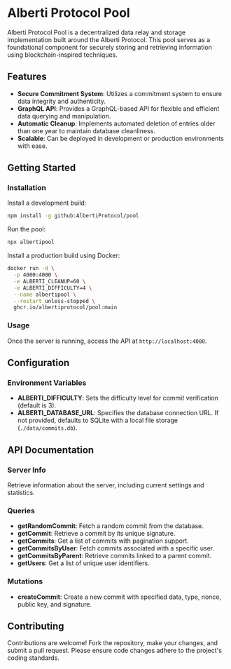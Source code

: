 # Alberti Protocol Pool

Alberti Protocol Pool is a decentralized data relay and storage implementation built around the Alberti Protocol. This pool serves as a foundational component for securely storing and retrieving information using blockchain-inspired techniques.

## Features

- **Secure Commitment System**: Utilizes a commitment system to ensure data integrity and authenticity.
- **GraphQL API**: Provides a GraphQL-based API for flexible and efficient data querying and manipulation.
- **Automatic Cleanup**: Implements automated deletion of entries older than one year to maintain database cleanliness.
- **Scalable**: Can be deployed in development or production environments with ease.

## Getting Started

### Installation

Install a development build:

```bash
npm install -g github:AlbertiProtocol/pool
```

Run the pool:

```bash
npx albertipool
```

Install a production build using Docker:

```bash
docker run -d \
  -p 4000:4000 \
  -e ALBERTI_CLEANUP=60 \
  -e ALBERTI_DIFFICULTY=4 \
  --name albertipool \
  --restart unless-stopped \
  ghcr.io/albertiprotocol/pool:main

```

### Usage

Once the server is running, access the API at `http://localhost:4000`.

## Configuration

### Environment Variables

- **ALBERTI_DIFFICULTY**: Sets the difficulty level for commit verification (default is 3).
- **ALBERTI_DATABASE_URL**: Specifies the database connection URL. If not provided, defaults to SQLite with a local file storage (`./data/commits.db`).

## API Documentation

### Server Info

Retrieve information about the server, including current settings and statistics.

### Queries

- **getRandomCommit**: Fetch a random commit from the database.
- **getCommit**: Retrieve a commit by its unique signature.
- **getCommits**: Get a list of commits with pagination support.
- **getCommitsByUser**: Fetch commits associated with a specific user.
- **getCommitsByParent**: Retrieve commits linked to a parent commit.
- **getUsers**: Get a list of unique user identifiers.

### Mutations

- **createCommit**: Create a new commit with specified data, type, nonce, public key, and signature.

## Contributing

Contributions are welcome! Fork the repository, make your changes, and submit a pull request. Please ensure code changes adhere to the project's coding standards.
